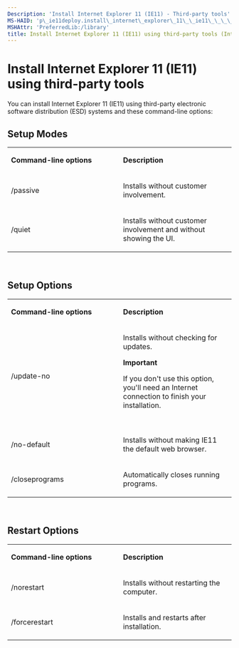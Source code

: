 ```yaml
---
Description: 'Install Internet Explorer 11 (IE11) - Third-party tools'
MS-HAID: 'p\_ie11deploy.install\_internet\_explorer\_11\_\_ie11\_\_\_\_third\_party\_tools'
MSHAttr: 'PreferredLib:/library'
title: Install Internet Explorer 11 (IE11) using third-party tools (Internet Explorer 11 for IT Pros)
---
```


# Install Internet Explorer 11 (IE11) using third-party tools


You can install Internet Explorer 11 (IE11) using third-party electronic software distribution (ESD) systems and these command-line options:

## Setup Modes


<table>
<colgroup>
<col width="50%" />
<col width="50%" />
</colgroup>
<tbody>
<tr class="odd">
<td align="left"><p><strong>Command-line options</strong></p></td>
<td align="left"><p><strong>Description</strong></p></td>
</tr>
<tr class="even">
<td align="left"><p>/passive</p></td>
<td align="left"><p>Installs without customer involvement.</p></td>
</tr>
<tr class="odd">
<td align="left"><p>/quiet</p></td>
<td align="left"><p>Installs without customer involvement and without showing the UI.</p></td>
</tr>
</tbody>
</table>

 

## Setup Options


<table>
<colgroup>
<col width="50%" />
<col width="50%" />
</colgroup>
<tbody>
<tr class="odd">
<td align="left"><p><strong>Command-line options</strong></p></td>
<td align="left"><p><strong>Description</strong></p></td>
</tr>
<tr class="even">
<td align="left"><p>/update-no</p></td>
<td align="left"><p>Installs without checking for updates.</p>
<div class="alert">
<strong>Important</strong>  
<p>If you don't use this option, you'll need an Internet connection to finish your installation.</p>
</div>
<div>
 
</div></td>
</tr>
<tr class="odd">
<td align="left"><p>/no-default</p></td>
<td align="left"><p>Installs without making IE11 the default web browser.</p></td>
</tr>
<tr class="even">
<td align="left"><p>/closeprograms</p></td>
<td align="left"><p>Automatically closes running programs.</p></td>
</tr>
</tbody>
</table>

 

## Restart Options


<table>
<colgroup>
<col width="50%" />
<col width="50%" />
</colgroup>
<tbody>
<tr class="odd">
<td align="left"><p><strong>Command-line options</strong></p></td>
<td align="left"><p><strong>Description</strong></p></td>
</tr>
<tr class="even">
<td align="left"><p>/norestart</p></td>
<td align="left"><p>Installs without restarting the computer.</p></td>
</tr>
<tr class="odd">
<td align="left"><p>/forcerestart</p></td>
<td align="left"><p>Installs and restarts after installation.</p></td>
</tr>
</tbody>
</table>

 

 

 



